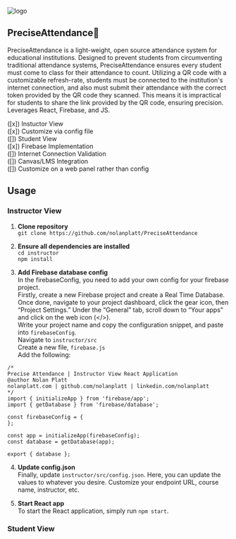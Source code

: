  ![logo](https://github.com/user-attachments/assets/a80551cc-73c8-4aa3-bbce-793c9bb0c2d0)

## PreciseAttendance🚀

PreciseAttendance is a light-weight, open source attendance system for educational institutions. Designed to prevent students from circumventing traditional attendance systems, PreciseAttendance ensures every student must come to class for their attendance to count. Utilizing a QR code with a customizable refresh-rate, students must be connected to the institution's internet connection, and also must submit their attendance with the correct token provided by the QR code they scanned. This means it is impractical for students to share the link provided by the QR code, ensuring precision. Leverages React, Firebase, and JS.   

([x]) Instuctor View  
([x]) Customize via config file  
([])  Student View  
([x]) Firebase Implementation  
([]) Internet Connection Validation  
([]) Canvas/LMS Integration  
([]) Customize on a web panel rather than config  

## Usage
### Instructor View
1. **Clone repository**  
`git clone https://github.com/nolanplatt/PreciseAttendance`

2. **Ensure all dependencies are installed**  
`cd instructor`  
`npm install`

3. **Add Firebase database config**  
In the firebaseConfig, you need to add your own config for your firebase project.  
Firstly, create a new Firebase project and create a Real Time Database.  
Once done, navigate to your project dashboard, click the gear icon, then “Project Settings.” Under the “General” tab, scroll down to “Your apps” and click on the web icon (</>).  
Write your project name and copy the configuration snippet, and paste into `firebaseConfig`.  
Navigate to `instructor/src`  
Create a new file, `firebase.js`  
Add the following:  
```
/*
Precise Attendance | Instructor View React Application
@author Nolan Platt
nolanplatt.com | github.com/nolanplatt | linkedin.com/nolanplatt
*/
import { initializeApp } from 'firebase/app';
import { getDatabase } from 'firebase/database';

const firebaseConfig = {
};

const app = initializeApp(firebaseConfig);
const database = getDatabase(app);

export { database };
```  


4. **Update config.json**  
Finally, update `instructor/src/config.json`. Here, you can update the values to whatever you desire. Customize your endpoint URL, course name, instructor, etc.  

5. **Start React app**  
To start the React application, simply run `npm start`.
  
### Student View





